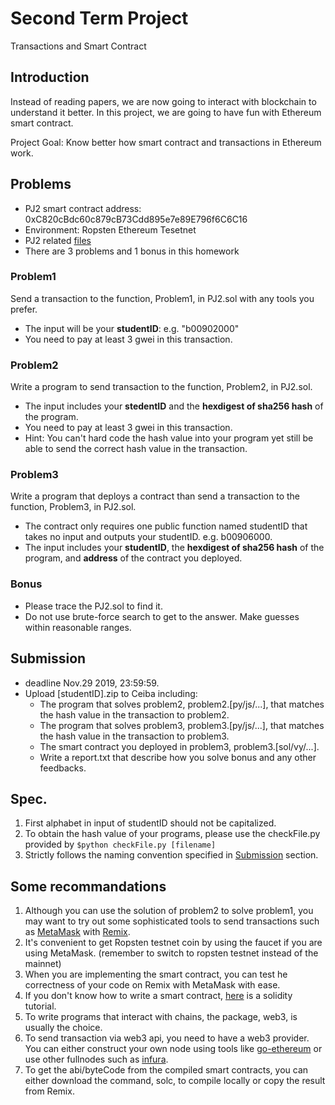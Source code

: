 # Second Term Project

Transactions and Smart Contract

## Introduction

Instead of reading papers, we are now going to interact with blockchain to understand it better. In this project, we are going to have fun with Ethereum smart contract.

Project Goal: Know better how smart contract and transactions in Ethereum work.

## Problems

* PJ2 smart contract address: 0xC820cBdc60c879cB73Cdd895e7e89E796f6C6C16
* Environment: Ropsten Ethereum Tesetnet
* PJ2 related [files](https://github.com/yenchihliao/BlockchainIntroduction)
* There are 3 problems and 1 bonus in this homework

### Problem1

Send a transaction to the function, Problem1, in PJ2.sol with any tools you prefer.

* The input will be your **studentID**: e.g. "b00902000"
* You need to pay at least 3 gwei in this transaction.

### Problem2

Write a program to send transaction to the function, Problem2, in PJ2.sol.

* The input includes your **stedentID** and the **hexdigest of sha256 hash** of the program.
* You need to pay at least 3 gwei in this transaction.
* Hint: You can't hard code the hash value into your program yet still be able to send the correct hash value in the transaction.

### Problem3

Write a program that deploys a contract than send a transaction to the function, Problem3, in PJ2.sol.

* The contract only requires one public function named studentID that takes no input and outputs your studentID. e.g. b00906000.
* The input includes your **studentID**, the **hexdigest of sha256 hash** of the program, and **address** of the contract you deployed.

### Bonus

* Please trace the PJ2.sol to find it.
* Do not use brute-force search to get to the answer. Make guesses within reasonable ranges.


## Submission

* deadline Nov.29 2019, 23:59:59.
* Upload [studentID].zip to Ceiba including:
	* The program that solves problem2, <span style="color=orange">problem2.[py/js/...]</span>, that matches the hash value in the transaction to problem2.
	* The program that solves problem3, <span style="color=orange">problem3.[py/js/...]</span>, that matches the hash value in the transaction to problem3.
	* The smart contract you deployed in problem3, <span style="color=orange">problem3.[sol/vy/...]</span>.
	* Write a report.txt that describe how you solve bonus and any other feedbacks.

## Spec.

1. First alphabet in input of studentID should <span style="color=red">not</span> be capitalized.
2. To obtain the hash value of your programs, please use the checkFile.py provided by `$python checkFile.py [filename]`
3. Strictly follows the naming convention specified in [Submission](#Submission) section.

## Some recommandations

1. Although you can use the solution of problem2 to solve problem1, you may want to try out some sophisticated tools to send transactions such as [MetaMask](https://metamask.io/) with [Remix](https://remix.ethereum.org/).
2. It's convenient to get Ropsten testnet coin by using the faucet if you are using MetaMask. (remember to switch to ropsten testnet instead of the mainnet)
3. When you are implementing the smart contract, you can test he correctness of your code on Remix with MetaMask with ease.
4. If you don't know how to write a smart contract, [here](https://cryptozombies.io/) is a solidity tutorial.
5. To write programs that interact with chains, the package, web3, is usually the choice.
6. To send transaction via web3 api, you need to have a web3 provider. You can either construct your own node using tools like [go-ethereum](https://geth.ethereum.org/) or use other fullnodes such as [infura](https://infura.io/).
7. To get the abi/byteCode from the compiled smart contracts, you can either download the command, solc, to compile locally or copy the result from Remix.
